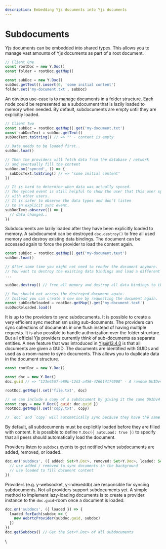 ```yaml
---
description: Embedding Yjs documents into Yjs documents
---
```


# Subdocuments

Yjs documents can be embedded into shared types. This allows you to manage vast amounts of Yjs documents as part of a root document.

```javascript
// Client One
const rootDoc = new Y.Doc()
const folder = rootDoc.getMap()

const subDoc = new Y.Doc()
subDoc.getText().insert(0, 'some initial content')
folder.set('my-document.txt', subDoc)
```

An obvious use-case is to manage documents in a folder structure. Each node could be represented as a subdocument that is lazily loaded to memory when needed. By default, subdocuments are empty until they are explicitly loaded.

```javascript
// Client Two
const subDoc = rootDoc.getMap().get('my-document.txt')
const subDocText = subDoc.getText()
subDocText.toString() // => "" - content is empty

// Data needs to be loaded first..
subDoc.load()

// Then the providers will fetch data from the database / network
// and eventually fill the content
subDoc.on('synced', () => {
  subDocText.toString() // => "some initial content"
})

// It is hard to determine when data was actually synced.
// The synced event is still helpful to show the user that this user synced
// with other users.
// It is safer to observe the data types and don't listen
// to an explicit sync event.
subDocText.observe(() => {
  // data changed..
})
```

Subdocuments are lazily loaded after they have been explicitly loaded to memory. A subdocument can be destroyed `doc.destroy()` to free all used memory and destroy existing data bindings. The document can be accessed again to force the provider to load the content again.

```javascript
const subDoc = rootDoc.getMap().get('my-document.text')
subDoc.load()

// After some time you might not need to render the document anymore.
// You want to destroy the existing data bindings and load a different document
...

subDoc.destroy() // free all memory and destroy all data bindings to this document.

// You should not access the destroyed document again.
// Instead you can create a new one by requesting the document again.
const subDocReloaded = rootDoc.getMap().get('my-document.text')
subDocReloaded.load()
```

It is up to the providers to sync subdocuments. It is possible to create a very efficient sync mechanism using sub-documents. The providers can sync collections of documents in one flush instead of having multiple requests. It is also possible to handle authorization over the folder structure. But all official Yjs providers currently think of sub-documents as separate entities. A new feature that was introduced in Yjs@13.4.0 is that all documents are given a GUID. The documents are identified with GUIDs and used as a room-name to sync documents. This allows you to duplicate data in the document structure.

```javascript
const rootDoc = new Y.Doc()

const doc = new Y.Doc()
doc.guid // => "123e4567-e89b-12d3-a456-426614174000" - A random UUIDv4

rootDoc.getMap().set('file.txt', doc)

// we can include a copy of a subdocument by giving it the same UUIDv4
const copy = new Y.Doc({ guid: doc.guid })
rootDoc.getMap().set('copy.txt', copy)

// `doc` and `copy` will automatically sync because they have the same guid
```

By default, all subdocuments must be explicitly loaded before they are filled with content. It is possible to define `Y.Doc({ autoLoad: true })` to specify that all peers should automatically load the document.

Providers listen to `subdocs` events to get notified when subdocuments are added, removed, or loaded.

```typescript
doc.on('subdocs', ({ added: Set<Y.Doc>, removed: Set<Y.Doc>, loaded: Set<Y.Doc> }) => {
  // use added / removed to sync documents in the background
  // use loaded to fill document content
})
```

Providers (e.g. y-websocket, y-indexeddb) are responsible for syncing subdocuments. Not all providers support subdocuments yet. A simple method to implement lazy-loading documents is to create a provider instance to the `doc.guid`-room once a document is loaded:

```javascript
doc.on('subdocs', ({ loaded }) => {
  loaded.forEach(subdoc => {
    new WebrtcProvider(subdoc.guid, subdoc)
  })
})
doc.getSubdocs() // Get the Set<Y.Doc> of all subdocuments
```

\
